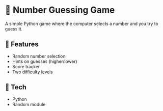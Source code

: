 # 🔢 Number Guessing Game

A simple Python game where the computer selects a number and you try to guess it.

## 🎯 Features
- Random number selection
- Hints on guesses (higher/lower)
- Score tracker
- Two difficulty levels

## 🔧 Tech
- Python
- Random module
